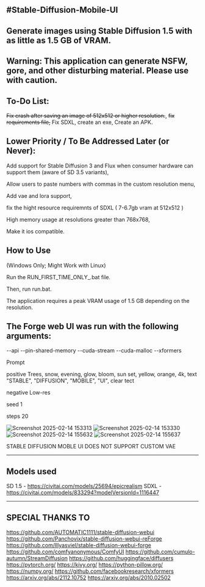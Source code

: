#Stable-Diffusion-Mobile-UI
-------------------------------------------------------------------------------------------------------------------

Generate images using Stable Diffusion 1.5 with as little as 1.5 GB of VRAM.
-------------------------------------------------------------------------------------------------------------------
Warning: This application can generate NSFW, gore, and other disturbing material. Please use with caution.
-------------------------------------------------------------------------------------------------------------------
To-Do List:
-------------------------------------------------------------------------------------------------------------------
~~Fix crash after saving an image of 512x512 or higher resolution.~~,
~~fix requirements file,~~
Fix SDXL,
create an exe,
Create an APK.

Lower Priority / To Be Addressed Later (or Never):
-------------------------------------------------------------------------------------------------------------------
Add support for Stable Diffusion 3 and Flux when consumer hardware can support them (aware of SD 3.5 variants),

Allow users to paste numbers with commas in the custom resolution menu,

Add vae and lora support,

fix the hight resource requiremnts of SDXL ( 7-6.7gb vram at 512x512 )

High memory usage at resolutions greater than 768x768,

Make it ios compatible.

How to Use
-------------------------------------------------------------------------------------------------------------------
(Windows Only; Might Work with Linux)

Run the RUN_FIRST_TIME_ONLY_.bat file.

Then, run run.bat.

The application requires a peak VRAM usage of 1.5 GB depending on the resolution.

The Forge web UI was run with the following arguments:
-------------------------------------------------------------------------------------------------------------------
--api --pin-shared-memory --cuda-stream --cuda-malloc --xformers

Prompt

positive Trees, snow, evening, glow, bloom, sun set, yellow, orange, 4k, text "STABLE", "DIFFUSION", "MOBILE", "UI", clear tect

negative Low-res

seed 1

steps 20

![Screenshot 2025-02-14 153313](https://github.com/user-attachments/assets/57abd399-d495-4d23-95f0-a22514fca544)
![Screenshot 2025-02-14 153330](https://github.com/user-attachments/assets/7637e51d-b779-43cc-9dd3-122a8d13e65c)
![Screenshot 2025-02-14 155632](https://github.com/user-attachments/assets/a98a1406-9458-4739-bf77-eb22b5440abb)
![Screenshot 2025-02-14 155637](https://github.com/user-attachments/assets/77ac6d17-40f5-4dc0-88cc-e24b10da8109)

STABLE DIFFUSION MOBLE UI DOES NOT SUPPORT CUSTOM VAE

----------------------------------------------------------------------------------------------------------------
Models used
----------------------------------------------------------------------------------------------------------------
SD 1.5 - https://civitai.com/models/25694/epicrealism
SDXL - https://civitai.com/models/833294?modelVersionId=1116447



----------------------------------------------------------------------------------------------------------------
SPECIAL THANKS TO 
-------------------------------------------------------------------------------------------------------------------

https://github.com/AUTOMATIC1111/stable-diffusion-webui
https://github.com/Panchovix/stable-diffusion-webui-reForge
https://github.com/lllyasviel/stable-diffusion-webui-forge
https://github.com/comfyanonymous/ComfyUI
https://github.com/cumulo-autumn/StreamDiffusion
https://github.com/huggingface/diffusers
https://pytorch.org/
https://kivy.org/
https://python-pillow.org/
https://numpy.org/
https://github.com/facebookresearch/xformers
https://arxiv.org/abs/2112.10752
https://arxiv.org/abs/2010.02502
